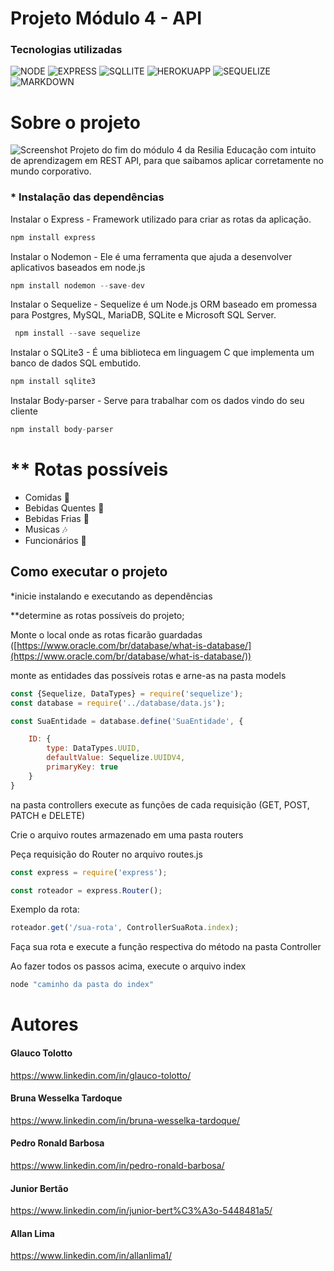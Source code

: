 # Projeto Módulo 4 - API 
### Tecnologias utilizadas
![NODE](https://img.shields.io/badge/Node.js-43853D?style=for-the-badge&logo=node.js&logoColor=white) ![EXPRESS](https://img.shields.io/badge/Express.js-404D59?style=for-the-badge) ![SQLLITE](https://img.shields.io/badge/SQLite-07405E?style=for-the-badge&logo=sqlite&logoColor=white) ![HEROKUAPP](https://img.shields.io/badge/Heroku-430098?style=for-the-badge&logo=heroku&logoColor=white) ![SEQUELIZE](https://camo.githubusercontent.com/0a4aff6e255d17730282bc6b00ed6c73a3f09bca95365a4f5d73462106f8a789/68747470733a2f2f696d672e736869656c64732e696f2f7374617469632f76313f7374796c653d666f722d7468652d6261646765266d6573736167653d53657175656c697a6526636f6c6f723d323232323232266c6f676f3d53657175656c697a65266c6f676f436f6c6f723d353242304537266c6162656c3d) ![MARKDOWN](https://img.shields.io/badge/Markdown-000000?style=for-the-badge&logo=markdown&logoColor=white) 

# Sobre o projeto

![Screenshot](https://uploaddeimagens.com.br/images/003/354/672/full/Amarelo_e_Preto_Topografia_Abstrato_T%C3%A1tico_Banner_para_Twitch.png?1627406948)
Projeto do fim do módulo 4 da Resilia Educação com intuito de aprendizagem em REST API, para que saibamos aplicar corretamente no mundo corporativo.

### * **Instalação das dependências** 

Instalar o Express - Framework utilizado para criar as rotas da aplicação.

```jsx
npm install express
```

Instalar o Nodemon - Ele é uma ferramenta que ajuda a desenvolver aplicativos baseados em node.js

```jsx
npm install nodemon --save-dev
```

Instalar o Sequelize - Sequelize é um Node.js ORM baseado em promessa para Postgres, MySQL, MariaDB, SQLite e Microsoft SQL Server.

```jsx
 npm install --save sequelize
```
Instalar o SQLite3 - É uma biblioteca em linguagem C que implementa um banco de dados SQL embutido.

```jsx
npm install sqlite3
```

Instalar Body-parser - Serve para trabalhar com os dados vindo do seu cliente

```jsx
npm install body-parser
```


# ** Rotas possíveis 
- Comidas 🍔
- Bebidas Quentes 🍹
- Bebidas Frias 🍻
- Musicas 🎶
- Funcionários 🙋

## Como executar o projeto

*inicie instalando e executando as dependências

**determine as rotas possíveis do projeto;

Monte o local onde as rotas ficarão guardadas ([https://www.oracle.com/br/database/what-is-database/](https://www.oracle.com/br/database/what-is-database/))

monte as entidades das possíveis rotas e arne-as na pasta models

```jsx
const {Sequelize, DataTypes} = require('sequelize');
const database = require('../database/data.js');

const SuaEntidade = database.define('SuaEntidade', {

    ID: {
        type: DataTypes.UUID,
        defaultValue: Sequelize.UUIDV4,
        primaryKey: true
    }
}
```

na pasta controllers execute as funções de cada requisição (GET, POST, PATCH e DELETE)

Crie o arquivo routes armazenado em uma pasta routers

Peça requisição do Router no arquivo routes.js

```jsx
const express = require('express');
```

```jsx
const roteador = express.Router(); 
```

Exemplo da rota:

```jsx
roteador.get('/sua-rota', ControllerSuaRota.index);
```

Faça sua rota e execute a função respectiva do método na pasta Controller

Ao fazer todos os passos acima, execute o arquivo index

```jsx
node "caminho da pasta do index"
```
 
 # Autores
 
 #### Glauco Tolotto
 https://www.linkedin.com/in/glauco-tolotto/
 #### Bruna Wesselka Tardoque
 https://www.linkedin.com/in/bruna-wesselka-tardoque/
 #### Pedro Ronald Barbosa
 https://www.linkedin.com/in/pedro-ronald-barbosa/
 #### Junior Bertão
 https://www.linkedin.com/in/junior-bert%C3%A3o-5448481a5/
 #### Allan Lima
 https://www.linkedin.com/in/allanlima1/
